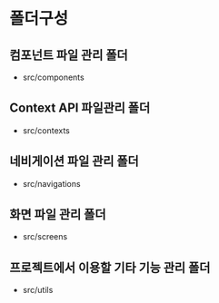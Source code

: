 # 폴더구성

## 컴포넌트 파일 관리 폴더

- src/components

## Context API 파일관리 폴더

- src/contexts

## 네비게이션 파일 관리 폴더

- src/navigations

## 화면 파일 관리 폴더

- src/screens

## 프로젝트에서 이용할 기타 기능 관리 폴더

- src/utils

#
